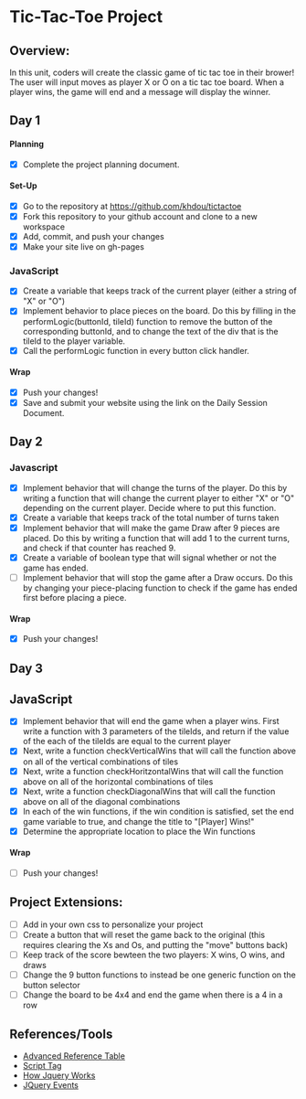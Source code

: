 # Tic-Tac-Toe Project

## Overview: 
In this unit, coders will create the classic game of tic tac toe in their brower! The user will input moves as player X or O on a tic tac toe board. When a player wins, the game will end and a message will display the winner.

## Day 1

#### Planning
- [x] Complete the project planning document.
#### Set-Up
- [x] Go to the repository at https://github.com/khdou/tictactoe
- [x] Fork this repository to your github account and clone to a new workspace
- [x] Add, commit, and push your changes
- [x] Make your site live on gh-pages

### JavaScript
- [x] Create a variable that keeps track of the current player (either a string of "X" or "O")
- [x] Implement behavior to place pieces on the board. Do this by filling in the performLogic(buttonId, tileId) function to remove the button of the corresponding buttonId, and to change the text of the div that is the tileId to the player variable.
- [x] Call the performLogic function in every button click handler.

#### Wrap
- [x] Push your changes!
- [x] Save and submit your website using the link on the Daily Session Document.

## Day 2

### Javascript 

- [x] Implement behavior that will change the turns of the player. Do this by writing a function that will change the current player to either "X" or "O" depending on the current player. Decide where to put this function. 
- [x] Create a variable that keeps track of the total number of turns taken
- [x] Implement behavior that will make the game Draw after 9 pieces are placed. Do this by writing a function that will add 1 to the current turns, and check if that counter has reached 9. 
- [x] Create a variable of boolean type that will signal whether or not the game has ended.
- [ ] Implement behavior that will stop the game after a Draw occurs. Do this by changing your piece-placing function to check if the game has ended first before placing a piece.

#### Wrap
- [x] Push your changes!

## Day 3

## JavaScript
- [x] Implement behavior that will end the game when a player wins. First write a function with 3 parameters of the tileIds, and return if the value of the each of the tileIds are equal to the current player
- [x] Next, write a function checkVerticalWins that will call the function above on all of the vertical combinations of tiles
- [x] Next, write a function checkHoritzontalWins that will call the function above on all of the horizontal combinations of tiles
- [x] Next, write a function checkDiagonalWins that will call the function above on all of the diagonal combinations
- [x] In each of the win functions, if the win condition is satisfied, set the end game variable to true, and change the title to "[Player] Wins!"
- [x] Determine the appropriate location to place the Win functions

#### Wrap
- [ ] Push your changes!

## Project Extensions:
- [ ] Add in your own css to personalize your project
- [ ] Create a button that will reset the game back to the original (this requires clearing the Xs and Os, and putting the "move" buttons back)
- [ ] Keep track of the score bewteen the two players: X wins, O wins, and draws
- [ ] Change the 9 button functions to instead be one generic function on the button selector 
- [ ] Change the board to be 4x4 and end the game when there is a 4 in a row

## References/Tools
* [Advanced Reference Table]()
* [Script Tag](http://javascript.crockford.com/script.html)
* [How Jquery Works](http://learn.jquery.com/about-jquery/how-jquery-works/)
* [JQuery Events](http://api.jquery.com/category/events/)
